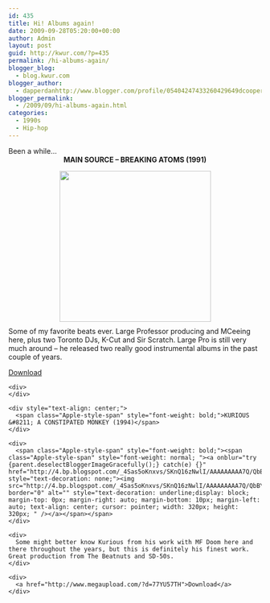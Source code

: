 ```yaml
---
id: 435
title: Hi! Albums again!
date: 2009-09-28T05:20:00+00:00
author: Admin
layout: post
guid: http://kwur.com/?p=435
permalink: /hi-albums-again/
blogger_blog:
  - blog.kwur.com
blogger_author:
  - dapperdanhttp://www.blogger.com/profile/05404247433260429649dcooper@artsci.wustl.edu
blogger_permalink:
  - /2009/09/hi-albums-again.html
categories:
  - 1990s
  - Hip-hop
---
```

<div class="pf-content">
  <div style="text-align: left;">
    Been a while&#8230;
  </div>
  
  <div style="text-align: center;">
    <span class="Apple-style-span" style="font-weight: bold; ">MAIN SOURCE &#8211; BREAKING ATOMS (1991)</span>
  </div>
  
  <p>
    <a onblur="try {parent.deselectBloggerImageGracefully();} catch(e) {}" href="http://2.bp.blogspot.com/_2X2XNcJHpXM/SKHjQPVmK8I/AAAAAAAAASE/jccK-Kj_jSo/s320/sourrce.jpg"><img style="display:block; margin:0px auto 10px; text-align:center;cursor:pointer; cursor:hand;width: 301px; height: 300px;" src="http://2.bp.blogspot.com/_2X2XNcJHpXM/SKHjQPVmK8I/AAAAAAAAASE/jccK-Kj_jSo/s320/sourrce.jpg" border="0" alt="" /></a>Some of my favorite beats ever. Large Professor producing and MCeeing here, plus two Toronto DJs, K-Cut and Sir Scratch. Large Pro is still very much around &#8211; he released two really good instrumental albums in the past couple of years.
  </p>
  
  <div>
    <a href="http://www.megaupload.com/?d=MCVKA3MR">Download</a></p> 
    
    <div>
    </div>
    
    <div style="text-align: center;">
      <span class="Apple-style-span" style="font-weight: bold;">KURIOUS &#8211; A CONSTIPATED MONKEY (1994)</span>
    </div>
    
    <div>
      <span class="Apple-style-span" style="font-weight: bold;"><span class="Apple-style-span" style="font-weight: normal; "><a onblur="try {parent.deselectBloggerImageGracefully();} catch(e) {}" href="http://4.bp.blogspot.com/_4Sas5oKnxvs/SKnQ16zNwlI/AAAAAAAAA7Q/QbBYWXsulV0/s320/kurious.jpg" style="text-decoration: none;"><img src="http://4.bp.blogspot.com/_4Sas5oKnxvs/SKnQ16zNwlI/AAAAAAAAA7Q/QbBYWXsulV0/s320/kurious.jpg" border="0" alt="" style="text-decoration: underline;display: block; margin-top: 0px; margin-right: auto; margin-bottom: 10px; margin-left: auto; text-align: center; cursor: pointer; width: 320px; height: 320px; " /></a></span></span>
    </div>
    
    <div>
      Some might better know Kurious from his work with MF Doom here and there throughout the years, but this is definitely his finest work. Great production from The Beatnuts and SD-50s.
    </div>
    
    <div>
      <a href="http://www.megaupload.com/?d=77YU57TH">Download</a>
    </div>
  </div>
</div>